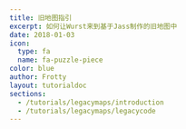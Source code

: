 ```yaml
---
title: 旧地图指引
excerpt: 如何让Wurst来到基于Jass制作的旧地图中
date: 2018-01-03
icon:
  type: fa
  name: fa-puzzle-piece
color: blue
author: Frotty
layout: tutorialdoc
sections:
  - /tutorials/legacymaps/introduction
  - /tutorials/legacymaps/legacycode
---
```

